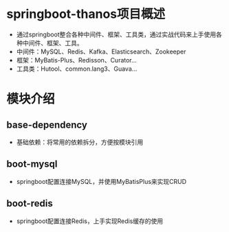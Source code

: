 # springboot-thanos项目概述
- 通过springboot整合各种中间件、框架、工具类，通过实战代码来上手使用各种中间件、框架、工具。
- 中间件：MySQL、Redis、Kafka、Elasticsearch、Zookeeper
- 框架：MyBatis-Plus、Redisson、Curator...
- 工具类：Hutool、common.lang3、Guava...

# 模块介绍
## base-dependency
- 基础依赖：将常用的依赖拆分，方便按模块引用
  
## boot-mysql
- springboot配置连接MySQL，并使用MyBatisPlus来实现CRUD

## boot-redis
- springboot配置连接Redis，上手实现Redis缓存的使用
